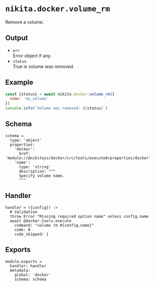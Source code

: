 
# `nikita.docker.volume_rm`

Remove a volume.

## Output

* `err`   
  Error object if any.
* `status`   
  True is volume was removed.

## Example

```js
const {status} = await nikita.docker.volume_rm({
  name: 'my_volume'
})
console.info(`Volume was removed: ${status}`)
```

## Schema

    schema =
      type: 'object'
      properties:
        'docker':
          $ref: 'module://@nikitajs/docker/src/tools/execute#/properties/docker'
        'name':
          type: 'string'
          description: """
          Specify volume name.
          """

## Handler

    handler = ({config}) ->
      # Validation
      throw Error "Missing required option name" unless config.name
      await @docker.tools.execute
        command: "volume rm #{config.name}"
        code: 0
        code_skipped: 1

## Exports

    module.exports =
      handler: handler
      metadata:
        global: 'docker'
        schema: schema

